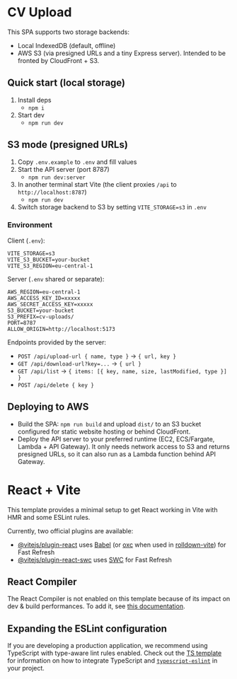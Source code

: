 # CV Upload

This SPA supports two storage backends:

- Local IndexedDB (default, offline)
- AWS S3 (via presigned URLs and a tiny Express server). Intended to be fronted by CloudFront + S3.

## Quick start (local storage)

1. Install deps
   - `npm i`
2. Start dev
   - `npm run dev`

## S3 mode (presigned URLs)

1. Copy `.env.example` to `.env` and fill values
2. Start the API server (port 8787)
   - `npm run dev:server`
3. In another terminal start Vite (the client proxies `/api` to `http://localhost:8787`)
   - `npm run dev`
4. Switch storage backend to S3 by setting `VITE_STORAGE=s3` in `.env`

### Environment

Client (`.env`):

```
VITE_STORAGE=s3
VITE_S3_BUCKET=your-bucket
VITE_S3_REGION=eu-central-1
```

Server (`.env` shared or separate):

```
AWS_REGION=eu-central-1
AWS_ACCESS_KEY_ID=xxxxx
AWS_SECRET_ACCESS_KEY=xxxxx
S3_BUCKET=your-bucket
S3_PREFIX=cv-uploads/
PORT=8787
ALLOW_ORIGIN=http://localhost:5173
```

Endpoints provided by the server:

- `POST /api/upload-url { name, type }` -> `{ url, key }`
- `GET /api/download-url?key=...` -> `{ url }`
- `GET /api/list` -> `{ items: [{ key, name, size, lastModified, type }] }`
- `POST /api/delete { key }`

## Deploying to AWS

- Build the SPA: `npm run build` and upload `dist/` to an S3 bucket configured for static website hosting or behind CloudFront.
- Deploy the API server to your preferred runtime (EC2, ECS/Fargate, Lambda + API Gateway). It only needs network access to S3 and returns presigned URLs, so it can also run as a Lambda function behind API Gateway.

# React + Vite

This template provides a minimal setup to get React working in Vite with HMR and some ESLint rules.

Currently, two official plugins are available:

- [@vitejs/plugin-react](https://github.com/vitejs/vite-plugin-react/blob/main/packages/plugin-react) uses [Babel](https://babeljs.io/) (or [oxc](https://oxc.rs) when used in [rolldown-vite](https://vite.dev/guide/rolldown)) for Fast Refresh
- [@vitejs/plugin-react-swc](https://github.com/vitejs/vite-plugin-react/blob/main/packages/plugin-react-swc) uses [SWC](https://swc.rs/) for Fast Refresh

## React Compiler

The React Compiler is not enabled on this template because of its impact on dev & build performances. To add it, see [this documentation](https://react.dev/learn/react-compiler/installation).

## Expanding the ESLint configuration

If you are developing a production application, we recommend using TypeScript with type-aware lint rules enabled. Check out the [TS template](https://github.com/vitejs/vite/tree/main/packages/create-vite/template-react-ts) for information on how to integrate TypeScript and [`typescript-eslint`](https://typescript-eslint.io) in your project.

